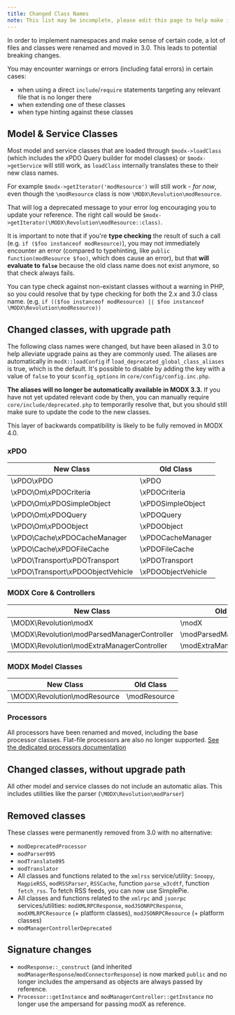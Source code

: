 ```yaml
---
title: Changed Class Names
note: This list may be incomplete, please edit this page to help make it complete. 
---
```


In order to implement namespaces and make sense of certain code, a lot of files and classes were renamed and moved in 3.0. This leads to potential breaking changes.

You may encounter warnings or errors (including fatal errors) in certain cases:

- when using a direct `include`/`require` statements targeting any relevant file that is no longer there
- when extending one of these classes
- when type hinting against these classes

## Model & Service Classes

Most model and service classes that are loaded through `$modx->loadClass` (which includes the xPDO Query builder for model classes) or `$modx->getService` will still work, as `loadClass` internally translates these to their new class names.

For example `$modx->getIterator('modResource')` will still work - _for now_, even though the `\modResource` class is now `\MODX\Revolution\modResource`.

That will log a deprecated message to your error log encouraging you to update your reference. The right call would be `$modx->getIterator(\MODX\Revolution\modResource::class)`.

It is important to note that if you're **type checking** the result of such a call (e.g. `if ($foo instanceof modResource)`), you may not immediately encounter an error (compared to typehinting, like `public function(modResource $foo)`, which does cause an error), but that **will evaluate to `false`** because the old class name does not exist anymore, so that check always fails.

You can type check against non-existant classes without a warning in PHP, so you could resolve that by type checking for both the 2.x and 3.0 class name. (e.g. `if (($foo instanceof modResource) || $foo instanceof \MODX\Revolution\modResource))`

## Changed classes, with upgrade path

The following class names were changed, but have been aliased in 3.0 to help alleviate upgrade pains as they are commonly used. The aliases are automatically in `modX::loadConfig` if `load_deprecated_global_class_aliases` is true, which is the default. It's possible to disable by adding the key with a value of `false` to your `$config_options` in `core/config/config.inc.php`. 

**The aliases will no longer be automatically available in MODX 3.3.** If you have not yet updated relevant code by then, you can manually require `core/include/deprecated.php` to temporarily resolve that, but you should still make sure to update the code to the new classes.

This layer of backwards compatibility is likely to be fully removed in MODX 4.0.

### xPDO

| New Class                         | Old Class          |
| --------------------------------- | ------------------ |
| \xPDO\xPDO                        | \xPDO              |
| \xPDO\Om\xPDOCriteria             | \xPDOCriteria      |
| \xPDO\Om\xPDOSimpleObject         | \xPDOSimpleObject  |
| \xPDO\Om\xPDOQuery                | \xPDOQuery         |
| \xPDO\Om\xPDOObject               | \xPDOObject        |
| \xPDO\Cache\xPDOCacheManager      | \xPDOCacheManager  |
| \xPDO\Cache\xPDOFileCache         | \xPDOFileCache     |
| \xPDO\Transport\xPDOTransport     | \xPDOTransport     |
| \xPDO\Transport\xPDOObjectVehicle | \xPDOObjectVehicle |

### MODX Core & Controllers

| New Class                                     | Old Class                     |
| --------------------------------------------- | ----------------------------- |
| \MODX\Revolution\modX                         | \modX                         |
| \MODX\Revolution\modParsedManagerController   | \modParsedManagerController   |
| \MODX\Revolution\modExtraManagerController    | \modExtraManagerController    |

### MODX Model Classes

| New Class                    | Old Class    |
| ---------------------------- | ------------ |
| \MODX\Revolution\modResource | \modResource |

### Processors

All processors have been renamed and moved, including the base processor classes. Flat-file processors are also no longer supported. [See the dedicated processors documentation](getting-started/upgrading-to-3.0/processors)

## Changed classes, without upgrade path

All other model and service classes do not include an automatic alias. This includes utilities like the parser (`\MODX\Revolution\modParser`)

## Removed classes

These classes were permanently removed from 3.0 with no alternative:

- `modDeprecatedProcessor`
- `modParser095`
- `modTranslate095`
- `modTranslator`
- All classes and functions related to the `xmlrss` service/utility: `Snoopy`, `MagpieRSS`, `modRSSParser`, `RSSCache`, function `parse_w3cdtf`, function `fetch_rss`. To fetch RSS feeds, you can now use SimplePie.
- All classes and functions related to the `xmlrpc` and `jsonrpc` services/utilities: `modXMLRPCResponse`, `modJSONRPCResponse`, `modXMLRPCResource` (+ platform classes), `modJSONRPCResource` (+ platform classes)
- `modManagerControllerDeprecated`

## Signature changes

- `modResponse::_construct` (and inherited `modManagerResponse`/`modConnectorResponse`) is now marked `public` and no longer includes the ampersand as objects are always passed by reference.
- `Processor::getInstance` and `modManagerController::getInstance` no longer use the ampersand for passing modX as reference.

